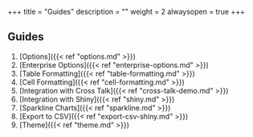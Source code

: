 +++
title = "Guides"
description = ""
weight = 2
alwaysopen = true
+++

## Guides

1. [Options]({{< ref "options.md" >}})
2. [Enterprise Options]({{< ref "enterprise-options.md" >}})
3. [Table Formatting]({{< ref "table-formatting.md" >}})
4. [Cell Formatting]({{< ref "cell-formatting.md" >}})
5. [Integration with Cross Talk]({{< ref "cross-talk-demo.md" >}})
6. [Integration with Shiny]({{< ref "shiny.md" >}})
7. [Sparkline Charts]({{< ref "sparkline.md" >}})
8. [Export to CSV]({{< ref "export-csv-shiny.md" >}})
9. [Theme]({{< ref "theme.md" >}})